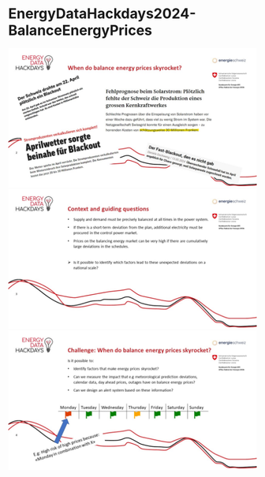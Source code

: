 # EnergyDataHackdays2024-BalanceEnergyPrices
<img src="utils/Folie2.JPG">
<img src="utils/Folie3.JPG">
<img src="utils/Folie4.JPG">
